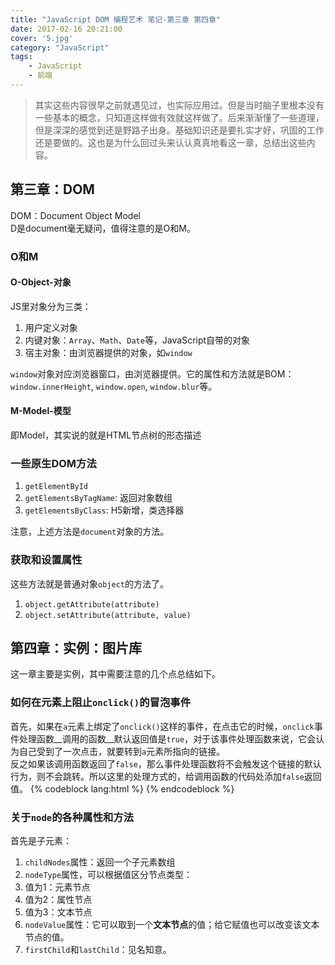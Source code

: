 ```yaml
---
title: "JavaScript DOM 编程艺术 笔记-第三章 第四章"
date: 2017-02-16 20:21:00
cover: '5.jpg'
category: "JavaScript"
tags:
    - JavaScript
    - 前端
---
```

> 其实这些内容很早之前就遇见过，也实际应用过。但是当时脑子里根本没有一些基本的概念，只知道这样做有效就这样做了。后来渐渐懂了一些道理，但是深深的感觉到还是野路子出身。基础知识还是要扎实才好，巩固的工作还是要做的。这也是为什么回过头来认认真真地看这一章，总结出这些内容。

<!-- more -->

## 第三章：DOM
DOM：Document Object Model  
D是document毫无疑问，值得注意的是O和M。  
### O和M
#### O-Object-对象
JS里对象分为三类：
1. 用户定义对象
2. 内键对象：`Array`、`Math`、`Date`等，JavaScript自带的对象
3. 宿主对象：由浏览器提供的对象，如`window`

`window`对象对应浏览器窗口，由浏览器提供。它的属性和方法就是BOM：`window.innerHeight`, `window.open`, `window.blur`等。

#### M-Model-模型
即Model，其实说的就是HTML节点树的形态描述

### 一些原生DOM方法
1. `getElementById`
2. `getElementsByTagName`: 返回对象数组
3. `getElementsByClass`: H5新增，类选择器

注意，上述方法是`document`对象的方法。

### 获取和设置属性
这些方法就是普通对象`object`的方法了。
1. `object.getAttribute(attribute)`
2. `object.setAttribute(attribute, value)`

## 第四章：实例：图片库
这一章主要是实例，其中需要注意的几个点总结如下。
### 如何在元素上阻止`onclick()`的冒泡事件
首先，如果在`a`元素上绑定了`onclick()`这样的事件，在点击它的时候，`onclick`事件处理函数__调用的函数__默认返回值是`true`，对于该事件处理函数来说，它会认为自己受到了一次点击，就要转到`a`元素所指向的链接。  
反之如果该调用函数返回了`false`，那么事件处理函数将不会触发这个链接的默认行为，则不会跳转。所以这里的处理方式的，给调用函数的代码处添加`false`返回值。
{% codeblock lang:html %}
<a href="http://www.example.com" onclick="showPic(); return false;"></a>
{% endcodeblock %}

### 关于`node`的各种属性和方法
首先是子元素：
1. `childNodes`属性：返回一个子元素数组
2. `nodeType`属性，可以根据值区分节点类型：
  1. 值为1：元素节点
  2. 值为2：属性节点
  3. 值为3：文本节点
3. `nodeValue`属性：它可以取到一个**文本节点**的值；给它赋值也可以改变该文本节点的值。
4. `firstChild`和`lastChild`：见名知意。
